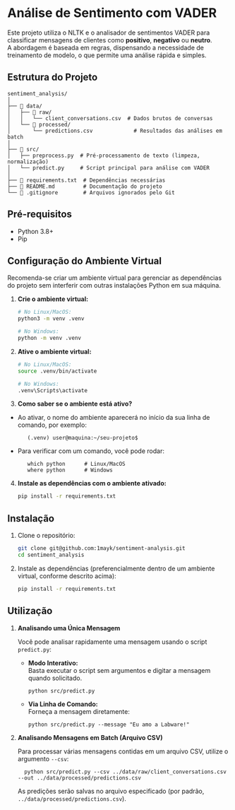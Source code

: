 # Análise de Sentimento com VADER

Este projeto utiliza o NLTK e o analisador de sentimentos VADER para classificar mensagens de clientes como **positivo**, **negativo** ou **neutro**.  
A abordagem é baseada em regras, dispensando a necessidade de treinamento de modelo, o que permite uma análise rápida e simples.

## Estrutura do Projeto

    sentiment_analysis/
    │
    ├── 📁 data/
    │   ├── 📁 raw/
    │   │   └── client_conversations.csv  # Dados brutos de conversas
    │   └── 📁 processed/
    │       └── predictions.csv             # Resultados das análises em batch
    │
    ├── 📁 src/
    │   ├── preprocess.py  # Pré-processamento de texto (limpeza, normalização)
    │   └── predict.py     # Script principal para análise com VADER
    │
    ├── 📄 requirements.txt  # Dependências necessárias
    ├── 📄 README.md         # Documentação do projeto
    └── 📄 .gitignore        # Arquivos ignorados pelo Git

## Pré-requisitos

- Python 3.8+
- Pip

## Configuração do Ambiente Virtual

Recomenda-se criar um ambiente virtual para gerenciar as dependências do projeto sem interferir com outras instalações Python em sua máquina.

1. **Crie o ambiente virtual:**

   ```bash
   # No Linux/MacOS:
   python3 -m venv .venv

   # No Windows:
   python -m venv .venv
   ```

2. **Ative o ambiente virtual:**

   ```bash
   # No Linux/MacOS:
   source .venv/bin/activate

   # No Windows:
   .venv\Scripts\activate
   ```

3. **Como saber se o ambiente está ativo?**
- Ao ativar, o nome do ambiente aparecerá no início da sua linha de comando, por exemplo:

         (.venv) user@maquina:~/seu-projeto$

- Para verificar com um comando, você pode rodar:

         which python      # Linux/MacOS
         where python      # Windows

4. **Instale as dependências com o ambiente ativado:**

   ```bash
   pip install -r requirements.txt
   ```

## Instalação

1. Clone o repositório:

   ```bash
   git clone git@github.com:1mayk/sentiment-analysis.git
   cd sentiment_analysis
   ```

2. Instale as dependências (preferencialmente dentro de um ambiente virtual, conforme descrito acima):

   ```bash
   pip install -r requirements.txt
   ```

## Utilização

1. **Analisando uma Única Mensagem**

   Você pode analisar rapidamente uma mensagem usando o script `predict.py`:

   - **Modo Interativo:**  
     Basta executar o script sem argumentos e digitar a mensagem quando solicitado.
     
         python src/predict.py

   - **Via Linha de Comando:**  
     Forneça a mensagem diretamente:
     
         python src/predict.py --message "Eu amo a Labware!"

2. **Analisando Mensagens em Batch (Arquivo CSV)**

   Para processar várias mensagens contidas em um arquivo CSV, utilize o argumento `--csv`:

         python src/predict.py --csv ../data/raw/client_conversations.csv --out ../data/processed/predictions.csv

   As predições serão salvas no arquivo especificado (por padrão, `../data/processed/predictions.csv`).